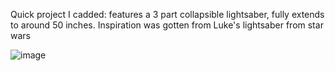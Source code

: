 Quick project I cadded: features a 3 part collapsible lightsaber, fully extends to around 50 inches. Inspiration was gotten from Luke's lightsaber from star wars

![image](https://github.com/user-attachments/assets/9bb9623f-30b4-4d3d-8dfa-9805185dc178)
